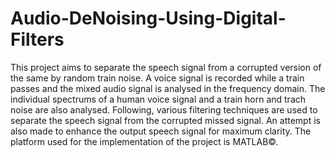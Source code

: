 # Audio-DeNoising-Using-Digital-Filters
 This project aims to separate the speech signal from a corrupted version of the same by random train noise. A voice signal is recorded while a train passes and the mixed audio signal is analysed in the frequency domain. The individual spectrums of a human voice signal and a train horn and trach noise are also analysed. Following, various filtering techniques are used to separate the speech signal from the corrupted missed signal. An attempt is also made to enhance the output speech signal for maximum clarity.  The platform used for the implementation of the project is MATLAB©.
